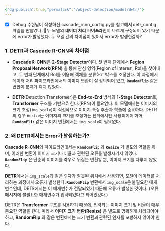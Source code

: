 ```yaml
---
{"dg-publish":true,"permalink":"/object-detection/model/detr/"}
---
```


- [x] Debug
수현님이 작성하신 cascade_rcnn_config.py를 참고해서 detr_config 파일을 만들었다.
두 모델의 **데이터 처리 파이프라인**이 다르게 구성되어 있기 때문에 error가 발생했다. 
두 모델 간의 차이점이 있어서 error가 발생한걸까?

### 1. **DETR과 Cascade R-CNN의 차이점**
- **Cascade R-CNN**은 **2-Stage Detector**이다. 
	첫 번째 단계에서 **Region Proposal Network(RPN)** 을 통해 관심 영역(Region of Interest, RoI)을 찾아내고, 두 번째 단계에서 RoI를 이용해 객체를 분류하고 박스를 조정한다.
	이 과정에서 데이터 처리 파이프라인에서의 이미지 변환이 잘 정의되어 있고, **`RandomFlip`** 같은 변환이 문제가 되지 않았다.

- **DETR**(Detection Transformer)은 **End-to-End** 방식의 **1-Stage Detector**로, **Transformer** 구조를 기반으로 한다.(RPN)이 필요없다.
	이 모델에서는 이미지의 크기 조정(`img_scale`)이 직접적으로 이미지 특징 추출과 학습에 중요하다.
	DETR의 경우 `Resize`는 이미지의 크기를 조정하는 단계에서만 사용되어야 하며, **`RandomFlip`** 같은 이미지 변환에서는 `img_scale`이 필요없다.
### 2. **왜 DETR에서는 Error가 발생하는가?**
**Cascade R-CNN**의 파이프라인에서는 **`RandomFlip`** 과 **`Resize`** 가 별도의 역할을 하며, 이러한 변환이 이미지 크기나 비율과 관련된 오류를 발생시키지 않았다. 
**`RandomFlip`** 은 단순히 이미지를 좌우로 뒤집는 변환일 뿐, 이미지 크기를 다루지 않았다.

**DETR**에서는 `img_scale`과 같은 인자가 잘못된 위치에서 사용되면, 모델이 데이터를 처리하는 과정에서 오류가 발생한다. **`RandomFlip`** 변환에서 `img_scale`은 불필요한 매개변수인데, DETR에서는 이 매개변수가 전달되었기 때문에 오류가 발생한 것이다. (오류 메시지에 불필요한 매개변수가 입력되었다고 되어있었다.)

DETR은 **Transformer** 구조를 사용하기 때문에, 입력되는 이미지 크기 및 비율이 매우 중요한 역할을 한다. 
따라서 **이미지 크기 변환(Resize)** 은 별도로 명확하게 처리되어야 하고, **RandomFlip** 와 같은 변환에서는 크기 변환과 관련된 인자를 포함하지 않아야 한다.